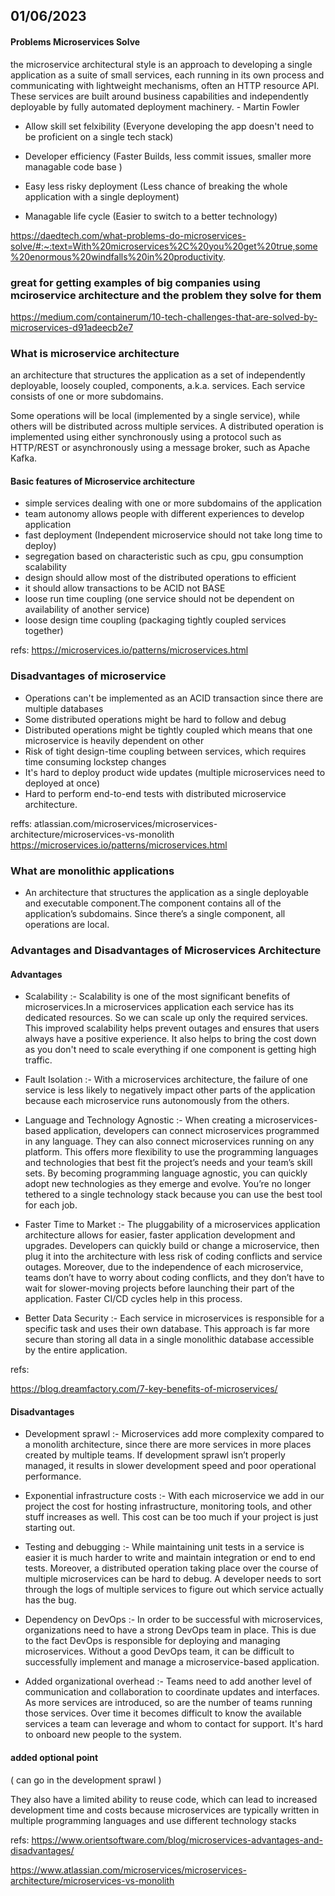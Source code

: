 ## 01/06/2023

#### Problems Microservices Solve

the microservice architectural style is an approach to developing a single application as a suite of small services, each running in its own process and communicating with lightweight mechanisms, often an HTTP resource API. These services are built around business capabilities and independently deployable by fully automated deployment machinery.
<byline> - Martin Fowler</byline>

- Allow skill set felxibility (Everyone developing the app doesn't need to be proficient on a single tech stack)
- Developer efficiency (Faster Builds, less commit issues, smaller more managable code base )
- Easy less risky deployment (Less chance of breaking the whole application with a single deployment)

- Managable life cycle (Easier to switch to a better technology)

https://daedtech.com/what-problems-do-microservices-solve/#:~:text=With%20microservices%2C%20you%20get%20true,some%20enormous%20windfalls%20in%20productivity.

### great for getting examples of big companies using mciroservice architecture and the problem they solve for them

https://medium.com/containerum/10-tech-challenges-that-are-solved-by-microservices-d91adeecb2e7

### What is microservice architecture

an architecture that structures the application as a set of independently deployable, loosely coupled, components, a.k.a. services. Each service consists of one or more subdomains.

Some operations will be local (implemented by a single service), while others will be distributed across multiple services. A distributed operation is implemented using either synchronously using a protocol such as HTTP/REST or asynchronously using a message broker, such as Apache Kafka.

#### Basic features of Microservice architecture

- simple services dealing with one or more subdomains of the application
- team autonomy allows people with different experiences to develop application
- fast deployment (Independent microservice should not take long time to deploy)
- segregation based on characteristic such as cpu, gpu consumption scalability
- design should allow most of the distributed operations to efficient
- it should allow transactions to be ACID not BASE
- loose run time coupling (one service should not be dependent on availability of another service)
- loose design time coupling (packaging tightly coupled services together)

refs:
https://microservices.io/patterns/microservices.html

### Disadvantages of microservice

- Operations can't be implemented as an ACID transaction since there are multiple databases
- Some distributed operations might be hard to follow and debug
- Distributed operations might be tightly coupled which means that one microservice is heavily dependent on other
- Risk of tight design-time coupling between services, which requires time consuming lockstep changes
- It's hard to deploy product wide updates (multiple microservices need to deployed at once)
- Hard to perform end-to-end tests with distributed microservice architecture.

reffs:
atlassian.com/microservices/microservices-architecture/microservices-vs-monolith
https://microservices.io/patterns/microservices.html

### What are monolithic applications

- An architecture that structures the application as a single deployable and executable component.The component contains all of the application’s subdomains. Since there’s a single component, all operations are local.

### Advantages and Disadvantages of Microservices Architecture

#### Advantages

- Scalability :- Scalability is one of the most significant benefits of microservices.In a microservices application each service has its dedicated resources. So we can scale up only the required services. This improved scalability helps prevent outages and ensures that users always have a positive experience. It also helps to bring the cost down as you don't need to scale everything if one component is getting high traffic.

- Fault Isolation :- With a microservices architecture, the failure of one service is less likely to negatively impact other parts of the application because each microservice runs autonomously from the others.

- Language and Technology Agnostic :- When creating a microservices-based application, developers can connect microservices programmed in any language. They can also connect microservices running on any platform. This offers more flexibility to use the programming languages and technologies that best fit the project’s needs and your team’s skill sets. By becoming programming language agnostic, you can quickly adopt new technologies as they emerge and evolve. You’re no longer tethered to a single technology stack because you can use the best tool for each job.

- Faster Time to Market :- The pluggability of a microservices application architecture allows for easier, faster application development and upgrades. Developers can quickly build or change a microservice, then plug it into the architecture with less risk of coding conflicts and service outages. Moreover, due to the independence of each microservice, teams don’t have to worry about coding conflicts, and they don’t have to wait for slower-moving projects before launching their part of the application. Faster CI/CD cycles help in this process.

- Better Data Security :- Each service in microservices is responsible for a specific task and uses their own database. This approach is far more secure than storing all data in a single monolithic database accessible by the entire application.

refs:

https://blog.dreamfactory.com/7-key-benefits-of-microservices/

#### Disadvantages

- Development sprawl :- Microservices add more complexity compared to a monolith architecture, since there are more services in more places created by multiple teams. If development sprawl isn’t properly managed, it results in slower development speed and poor operational performance.

- Exponential infrastructure costs :- With each microservice we add in our project the cost for hosting infrastructure, monitoring tools, and other stuff increases as well. This cost can be too much if your project is just starting out.

- Testing and debugging :- While maintaining unit tests in a service is easier it is much harder to write and maintain integration or end to end tests. Moreover, a distributed operation taking place over the course of multiple microservices can be hard to debug. A developer needs to sort through the logs of multiple services to figure out which service actually has the bug.

- Dependency on DevOps :- In order to be successful with microservices, organizations need to have a strong DevOps team in place. This is due to the fact DevOps is responsible for deploying and managing microservices. Without a good DevOps team, it can be difficult to successfully implement and manage a microservice-based application.

- Added organizational overhead :- Teams need to add another level of communication and collaboration to coordinate updates and interfaces. As more services are introduced, so are the number of teams running those services. Over time it becomes difficult to know the available services a team can leverage and whom to contact for support. It's hard to onboard new people to the system.

#### added optional point

( can go in the development sprawl )

They also have a limited ability to reuse code, which can lead to increased development time and costs because microservices are typically written in multiple programming languages and use different technology stacks

refs:
https://www.orientsoftware.com/blog/microservices-advantages-and-disadvantages/

https://www.atlassian.com/microservices/microservices-architecture/microservices-vs-monolith
